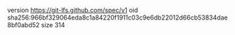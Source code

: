 version https://git-lfs.github.com/spec/v1
oid sha256:966bf329064eda8c1a84220f1911c03c9e6db22012d66cb53834dae8bf0abd52
size 314
